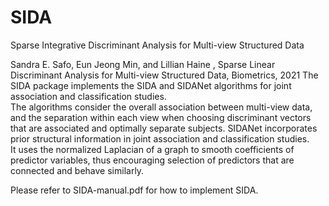 # SIDA
Sparse Integrative Discriminant Analysis for Multi-view Structured Data

Sandra E. Safo, Eun Jeong Min, and Lillian Haine , Sparse Linear Discriminant Analysis
for Multi-view Structured Data, Biometrics, 2021
The SIDA package implements the SIDA and SIDANet algorithms for joint association and classification studies.  
The algorithms consider the overall association between multi-view data, and the separation within each view when
choosing discriminant vectors  that are associated and optimally separate subjects. 
SIDANet incorporates prior structural information in joint association and classification studies.      
It uses the normalized Laplacian of a graph to smooth coefficients of predictor variables, thus encouraging selection 
of predictors that are connected and behave similarly.

Please refer to SIDA-manual.pdf for how to implement SIDA. 
